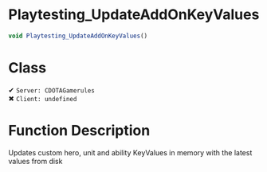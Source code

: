 # Playtesting_UpdateAddOnKeyValues
```js
void Playtesting_UpdateAddOnKeyValues()
```
# Class
✔ `Server: CDOTAGamerules`  
✖ `Client: undefined`  

# Function Description
Updates custom hero, unit and ability KeyValues in memory with the latest values from disk
